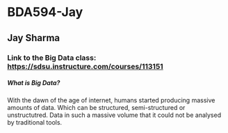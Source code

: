 # BDA594-Jay


## Jay Sharma

### Link to the Big Data class: https://sdsu.instructure.com/courses/113151

##### What is Big Data?

With the dawn of the age of internet, humans started producing massive amounts of data. Which can be structured, semi-structured or unstructutred. Data in such a massive volume that it could not be analysed by traditional tools. 
